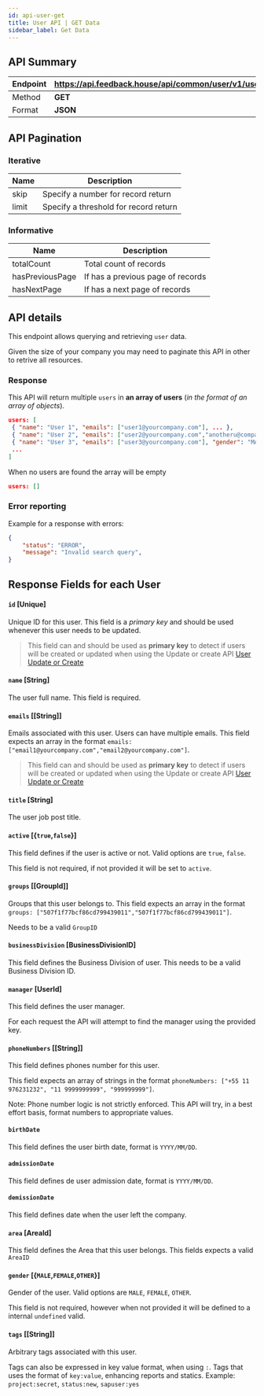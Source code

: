 ```yaml
---
id: api-user-get
title: User API | GET Data
sidebar_label: Get Data
---
```


## API Summary

| Endpoint | **https://api.feedback.house/api/common/user/v1/users** |
|----------|-------------------------------------------------|
| Method   | **GET** |
| Format   | **JSON** |

## API Pagination


### Iterative
| Name | Description|
|----------|-------------------------------------------------|
| skip   | Specify a number for record return |
| limit   | Specify a threshold for record return |

### Informative
| Name | Description|
|----------|-------------------------------------------------|
| totalCount   | Total count of records |
| hasPreviousPage   | If has a previous page of records |
| hasNextPage   | If has a next page of records |

## API details

This endpoint allows querying and retrieving `user` data. 

Given the size of your company you may need to paginate this API in other to retrive all resources.

### Response 

This API will return multiple `users` in **an array of users** (*in the format of an array of objects*). 

```json
users: [
 { "name": "User 1", "emails": ["user1@yourcompany.com"], ... },
 { "name": "User 2", "emails": ["user2@yourcompany.com","anotheru@company.com"], ... },
 { "name": "User 3", "emails": ["user3@yourcompany.com"], "gender": "MALE", ... },
 ...
]
```

When no users are found the array will be empty
```json
users: []
```

### Error reporting

Example for a response with errors:
```json
{
    "status": "ERROR",
    "message": "Invalid search query",
}
```

## Response Fields for each User

#### `id` [Unique] 
Unique ID for this user. This field is a *primary key* and should be used whenever this user needs to be updated.

> This field can and should be used as **primary key** to detect if users will be created or updated when using the Update or create API [User Update or Create](./api-user-update-or-create)

#### `name` [String] 
The user full name. This field is required. 

#### `emails` [[String]]

Emails associated with this user. Users can have multiple emails. This field expects an array in the format `emails: ["email1@yourcompany.com","email2@yourcompany.com"]`. 

> This field can and should be used as **primary key** to detect if users will be created or updated when using the Update or create API [User Update or Create](./api-user-update-or-create)

#### `title` [String]
The user job post title. 

#### `active` [{`true`,`false`}]

This field defines if the user is active or not. Valid options are `true`, `false`. 

This field is not required, if not provided it will be set to `active`.

#### `groups` [[GroupId]]

Groups that this user belongs to. 
This field expects an array in the format `groups: ["507f1f77bcf86cd799439011","507f1f77bcf86cd799439011"]`. 

Needs to be a valid `GroupID`

#### `businessDivision` [BusinessDivisionID]

This field defines the Business Division of user. This needs to be a valid Business Division ID.

#### `manager` [UserId]

This field defines the user manager.

For each request the API will attempt to find the manager using the provided key. 

#### `phoneNumbers` [[String]]

This field defines phones number for this user.

This field expects an array of strings in the format `phoneNumbers: ["+55 11 976231232", "11 9999999999", "999999999"]`. 

Note: Phone number logic is not strictly enforced. This API will try, in a best effort basis, format numbers to appropriate values.

#### `birthDate`

This field defines the user birth date, format is `YYYY/MM/DD`.

#### `admissionDate` 

This field defines de user admission date, format is `YYYY/MM/DD`.

#### `demissionDate` 

This field defines date when the user left the company. 

#### `area` [AreaId]

This field defines the Area that this user belongs. This fields expects a valid `AreaID`

#### `gender` [{`MALE`,`FEMALE`,`OTHER`}]

Gender of the user. Valid options are `MALE`, `FEMALE`, `OTHER`. 

This field is not required, however when not provided it will be defined to a internal `undefined` valid.

#### `tags` [[String]]

Arbitrary tags associated with this user. 

Tags can also be expressed in key value format, when using `:`. Tags that uses the format of `key:value`, enhancing reports and statics. Example: `project:secret`, `status:new`, `sapuser:yes`
